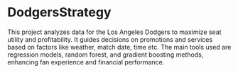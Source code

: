 # DodgersStrategy
This project analyzes data for the Los Angeles Dodgers to maximize seat utility and profitability. It guides decisions on promotions and services based on factors like weather, match date, time etc. The main tools used are regression models, random forest, and gradient boosting methods, enhancing fan experience and financial performance.
